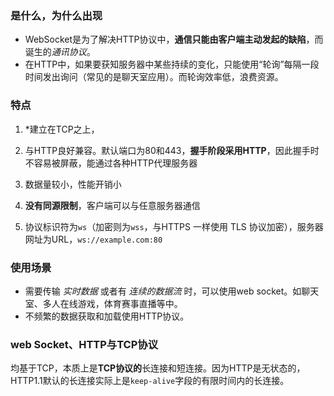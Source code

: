 ### 是什么，为什么出现
  * WebSocket是为了解决HTTP协议中，**通信只能由客户端主动发起的缺陷**，而诞生的*通讯协议*。
  * 在HTTP中，如果要获知服务器中某些持续的变化，只能使用“轮询”每隔一段时间发出询问（常见的是聊天室应用）。而轮询效率低，浪费资源。

### 特点
  1. *建立在TCP之上，
  2. 与HTTP良好兼容。默认端口为80和443，**握手阶段采用HTTP**，因此握手时不容易被屏蔽，能通过各种HTTP代理服务器
  
  3. 数据量较小，性能开销小
  4. **没有同源限制**，客户端可以与任意服务器通信
  5. 协议标识符为`ws`（加密则为`wss`，与HTTPS 一样使用 TLS 协议加密），服务器网址为URL，`ws://example.com:80`

### 使用场景
  * 需要传输 *实时数据* 或者有 *连续的数据流* 时，可以使用web socket。如聊天室、多人在线游戏，体育赛事直播等中。
  * 不频繁的数据获取和加载使用HTTP协议。

### web Socket、HTTP与TCP协议
  均基于TCP，本质上是**TCP协议的**长连接和短连接。因为HTTP是无状态的，HTTP1.1默认的长连接实际上是`keep-alive`字段的有限时间内的长连接。